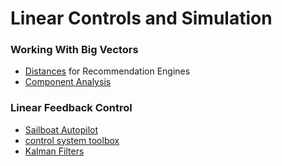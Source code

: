 # Linear Controls and Simulation

### Working With Big Vectors

- [Distances](http://www.benfrederickson.com/distance-metrics/) for Recommendation Engines
- [Component Analysis](http://setosa.io/ev/principal-component-analysis/)

### Linear Feedback Control

- [Sailboat Autopilot](../../huml/day13)
- [control system toolbox](http://python-control.readthedocs.org/en/latest/control.html#frequency-domain-plotting)
- [Kalman Filters](https://github.com/totalgood/Kalman-and-Bayesian-Filters-in-Python/blob/master/00-Preface.ipynb)


